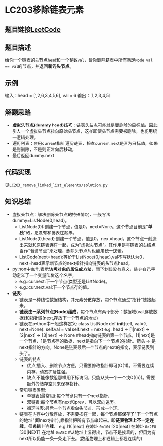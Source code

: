 # LC203移除链表元素
## 题目链接[LeetCode](https://leetcode.cn/problems/remove-linked-list-elements/)
## 题目描述
给你一个链表的头节点`head`和一个整数`val`，请你删除链表中所有满足`Node.val == val`的节点，并返回**新的头节点**。
## 示例
输入：head = [1,2,6,3,4,5,6], val = 6
输出：[1,2,3,4,5]
## 解题思路
 - **虚拟头节点(dummy head)技巧**：链表头结点可能就是要删除的目标值，因此引入一个虚拟头节点指向原始头节点，这样即使头节点需要被删除，也能用统一逻辑处理。
 - 遍历列表：使用current指针遍历链表，检查current.next是否为目标值，如果是则删除，不是则正常向后移动。
 - 最后返回dummy.next
## 代码实现
见`LC203_remove_linked_list_elements/solution.py`
## 知识总结
 - 虚拟头节点：解决删除头节点的特殊情况，一般写法dummy=ListNode(0,head)。
    - ListNode(0):创建一个节点，值是0，next=None。这个节点目前是"**单独**"的，还没有和链表连起来。
    - ListNode(0,head):创建一个节点，值是0，next=head，这个节点一创造出来就和原链表连在一起，成为"虚拟头节点"。其作用是将链表的头结点当作"普通节点"来处理，删除头节点时也能用统一逻辑。
    - ListCode(next=head):等价于ListNode(0,head),val不写默认为0，next=head表示新节点的next指针指向链表的头节点head。
 - python中点号.表示**访问对象的属性或方法**，而下划线没有意义，除非自己手动定义了一个变量叫做这个名字。
    - e.g.:cur.next:下一个节点(类型还是ListNode)。
    - e.g.:cur.next.val:下一个节点存的值。
 - **链表**:
    - 链表是一种线性数据结构，其元素分散存放，每个节点通过"指针"链接起来。
    - **链表由一系列节点(Node)组成**，每个节点有两个部分：数据域(val,存放数据)和指针域(next,存放下一个节点的地址)
    - 链表在python中一般这样定义:
      class ListNode
          def __init__(self, val=0, next=None):
              self.val = val
              self.next = next
      e.g. head -> [1|next] -> [2|next] -> [3|next] -> None
            #head指向链表的第一个节点。[1|next]是一个节点，1是节点存的数据，next是指向下一个节点的指针。箭头 -> 是next指针的方向。None是链表最后一个节点的next的指向，表示链表到头了。
    - 链表的特点
       - 优点:插入、删除节点方便，只需要修改指针即可(O(1))。不需要连续内存，动态扩展性强。
       - 缺点:不能像数组那样用下标访问，只能从头一个一个找O((n))。需要额外的储存空间来保存指针。
    - 常见链表类型:
       - 单链表(最常见):每个节点只有一个next指针。
       - 双链表:每个节点有next和prev，可以双向遍历。
       - 循环链表:最后一个节点指向头节点，形成一个环。
    - 链表在内存中分散存放，不需要挨在一起，每个节点都保存了"下一个节点的地址"(即next指针),靠指针把所有节点串起来。即**链表物理上不一定连续，但逻辑上连续**。
      e.g.[10|next] 在地址 `0×100`
          [20|next] 在地址 `0×2F8`
          [30|NEXT] 在地址 `0×ABC`     #从地址上易得出，节点不是挨着的，但因为有next所以仍能一条一条走下去。(数组物理上和逻辑上都是连续的)
